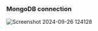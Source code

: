 ### MongoDB connection
![Screenshot 2024-09-26 124128](https://github.com/user-attachments/assets/3038b8fb-f5e9-43dd-bee1-234b4a0710da)
